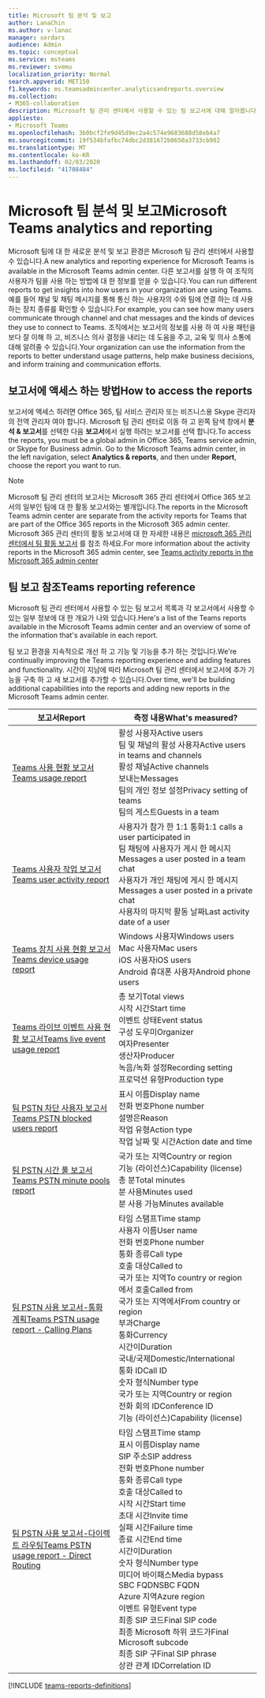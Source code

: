 ```yaml
---
title: Microsoft 팀 분석 및 보고
author: LanaChin
ms.author: v-lanac
manager: serdars
audience: Admin
ms.topic: conceptual
ms.service: msteams
ms.reviewer: svemu
localization_priority: Normal
search.appverid: MET150
f1.keywords: ms.teamsadmincenter.analyticsandreports.overview
ms.collection:
- M365-collaboration
description: Microsoft 팀 관리 센터에서 사용할 수 있는 팀 보고서에 대해 알아봅니다.
appliesto:
- Microsoft Teams
ms.openlocfilehash: 3b0bcf2fe9d45d9ec2a4c574e9683688d58eb4a7
ms.sourcegitcommit: 19f534bfafbc74dbc2d381672b0650a3733cb982
ms.translationtype: MT
ms.contentlocale: ko-KR
ms.lasthandoff: 02/03/2020
ms.locfileid: "41708484"
---
```

# <a name="microsoft-teams-analytics-and-reporting"></a><span data-ttu-id="c80a8-103">Microsoft 팀 분석 및 보고</span><span class="sxs-lookup"><span data-stu-id="c80a8-103">Microsoft Teams analytics and reporting</span></span>

<span data-ttu-id="c80a8-104">Microsoft 팀에 대 한 새로운 분석 및 보고 환경은 Microsoft 팀 관리 센터에서 사용할 수 있습니다.</span><span class="sxs-lookup"><span data-stu-id="c80a8-104">A new analytics and reporting experience for Microsoft Teams is available in the Microsoft Teams admin center.</span></span> <span data-ttu-id="c80a8-105">다른 보고서를 실행 하 여 조직의 사용자가 팀을 사용 하는 방법에 대 한 정보를 얻을 수 있습니다.</span><span class="sxs-lookup"><span data-stu-id="c80a8-105">You can run different reports to get insights into how users in your organization are using Teams.</span></span> <span data-ttu-id="c80a8-106">예를 들어 채널 및 채팅 메시지를 통해 통신 하는 사용자의 수와 팀에 연결 하는 데 사용 하는 장치 종류를 확인할 수 있습니다.</span><span class="sxs-lookup"><span data-stu-id="c80a8-106">For example, you can see how many users communicate through channel and chat messages and the kinds of devices they use to connect to Teams.</span></span> <span data-ttu-id="c80a8-107">조직에서는 보고서의 정보를 사용 하 여 사용 패턴을 보다 잘 이해 하 고, 비즈니스 의사 결정을 내리는 데 도움을 주고, 교육 및 의사 소통에 대해 알려줄 수 있습니다.</span><span class="sxs-lookup"><span data-stu-id="c80a8-107">Your organization can use the information from the reports to better understand usage patterns, help make business decisions, and inform training and communication efforts.</span></span>

## <a name="how-to-access-the-reports"></a><span data-ttu-id="c80a8-108">보고서에 액세스 하는 방법</span><span class="sxs-lookup"><span data-stu-id="c80a8-108">How to access the reports</span></span>

<span data-ttu-id="c80a8-109">보고서에 액세스 하려면 Office 365, 팀 서비스 관리자 또는 비즈니스용 Skype 관리자의 전역 관리자 여야 합니다.  Microsoft 팀 관리 센터로 이동 하 고 왼쪽 탐색 창에서 **분석 & 보고서**를 선택한 다음 **보고서**에서 실행 하려는 보고서를 선택 합니다.</span><span class="sxs-lookup"><span data-stu-id="c80a8-109">To access the reports, you must be a global admin in Office 365, Teams service admin, or Skype for Business admin.  Go to the Microsoft Teams admin center, in the left navigation, select **Analytics & reports**, and then under **Report**, choose the report you want to run.</span></span>

> [!NOTE]
> <span data-ttu-id="c80a8-110">Microsoft 팀 관리 센터의 보고서는 Microsoft 365 관리 센터에서 Office 365 보고서의 일부인 팀에 대 한 활동 보고서와는 별개입니다.</span><span class="sxs-lookup"><span data-stu-id="c80a8-110">The reports in the Microsoft Teams admin center are separate from the activity reports for Teams that are part of the Office 365 reports in the Microsoft 365 admin center.</span></span> <span data-ttu-id="c80a8-111">Microsoft 365 관리 센터의 활동 보고서에 대 한 자세한 내용은 [microsoft 365 관리 센터에서 팀 활동 보고서](../teams-activity-reports.md) 를 참조 하세요.</span><span class="sxs-lookup"><span data-stu-id="c80a8-111">For more information about the activity reports in the Microsoft 365 admin center, see [Teams activity reports in the Microsoft 365 admin center](../teams-activity-reports.md)</span></span>

## <a name="teams-reporting-reference"></a><span data-ttu-id="c80a8-112">팀 보고 참조</span><span class="sxs-lookup"><span data-stu-id="c80a8-112">Teams reporting reference</span></span>

<span data-ttu-id="c80a8-113">Microsoft 팀 관리 센터에서 사용할 수 있는 팀 보고서 목록과 각 보고서에서 사용할 수 있는 일부 정보에 대 한 개요가 나와 있습니다.</span><span class="sxs-lookup"><span data-stu-id="c80a8-113">Here's a list of the Teams reports available in the Microsoft Teams admin center and an overview of some of the information that's available in each report.</span></span>

<span data-ttu-id="c80a8-114">팀 보고 환경을 지속적으로 개선 하 고 기능 및 기능을 추가 하는 것입니다.</span><span class="sxs-lookup"><span data-stu-id="c80a8-114">We're continually improving the Teams reporting experience and adding features and functionality.</span></span> <span data-ttu-id="c80a8-115">시간이 지남에 따라 Microsoft 팀 관리 센터에서 보고서에 추가 기능을 구축 하 고 새 보고서를 추가할 수 있습니다.</span><span class="sxs-lookup"><span data-stu-id="c80a8-115">Over time, we'll be building additional capabilities into the reports and adding new reports in the Microsoft Teams admin center.</span></span>

|<span data-ttu-id="c80a8-116">보고서</span><span class="sxs-lookup"><span data-stu-id="c80a8-116">Report</span></span>  |<span data-ttu-id="c80a8-117">측정 내용</span><span class="sxs-lookup"><span data-stu-id="c80a8-117">What's measured?</span></span> |
|---------|---------|
|[<span data-ttu-id="c80a8-118">Teams 사용 현황 보고서</span><span class="sxs-lookup"><span data-stu-id="c80a8-118">Teams usage report</span></span>](teams-usage-report.md)  |  <span data-ttu-id="c80a8-119">활성 사용자</span><span class="sxs-lookup"><span data-stu-id="c80a8-119">Active users</span></span><br/><span data-ttu-id="c80a8-120">팀 및 채널의 활성 사용자</span><span class="sxs-lookup"><span data-stu-id="c80a8-120">Active users in teams and channels</span></span><br/><span data-ttu-id="c80a8-121">활성 채널</span><span class="sxs-lookup"><span data-stu-id="c80a8-121">Active channels</span></span><br/><span data-ttu-id="c80a8-122">보내는</span><span class="sxs-lookup"><span data-stu-id="c80a8-122">Messages</span></span><br/><span data-ttu-id="c80a8-123">팀의 개인 정보 설정</span><span class="sxs-lookup"><span data-stu-id="c80a8-123">Privacy setting of  teams</span></span><br/><span data-ttu-id="c80a8-124">팀의 게스트</span><span class="sxs-lookup"><span data-stu-id="c80a8-124">Guests in a team</span></span>   |
|[<span data-ttu-id="c80a8-125">Teams 사용자 작업 보고서</span><span class="sxs-lookup"><span data-stu-id="c80a8-125">Teams user activity report</span></span>](user-activity-report.md)  |  <span data-ttu-id="c80a8-126">사용자가 참가 한 1:1 통화</span><span class="sxs-lookup"><span data-stu-id="c80a8-126">1:1 calls a user participated in</span></span><br/><span data-ttu-id="c80a8-127">팀 채팅에 사용자가 게시 한 메시지</span><span class="sxs-lookup"><span data-stu-id="c80a8-127">Messages a user posted in a team chat</span></span><br/><span data-ttu-id="c80a8-128">사용자가 개인 채팅에 게시 한 메시지</span><span class="sxs-lookup"><span data-stu-id="c80a8-128">Messages a user posted in a private chat</span></span><br/><span data-ttu-id="c80a8-129">사용자의 마지막 활동 날짜</span><span class="sxs-lookup"><span data-stu-id="c80a8-129">Last activity date of a user</span></span>     |
|[<span data-ttu-id="c80a8-130">Teams 장치 사용 현황 보고서</span><span class="sxs-lookup"><span data-stu-id="c80a8-130">Teams device usage report</span></span>](device-usage-report.md)   |  <span data-ttu-id="c80a8-131">Windows 사용자</span><span class="sxs-lookup"><span data-stu-id="c80a8-131">Windows users</span></span><br/><span data-ttu-id="c80a8-132">Mac 사용자</span><span class="sxs-lookup"><span data-stu-id="c80a8-132">Mac users</span></span><br/><span data-ttu-id="c80a8-133">iOS 사용자</span><span class="sxs-lookup"><span data-stu-id="c80a8-133">iOS users</span></span><br/><span data-ttu-id="c80a8-134">Android 휴대폰 사용자</span><span class="sxs-lookup"><span data-stu-id="c80a8-134">Android phone users</span></span>     |
|[<span data-ttu-id="c80a8-135">Teams 라이브 이벤트 사용 현황 보고서</span><span class="sxs-lookup"><span data-stu-id="c80a8-135">Teams live event usage report</span></span>](teams-live-event-usage-report.md)   |  <span data-ttu-id="c80a8-136">총 보기</span><span class="sxs-lookup"><span data-stu-id="c80a8-136">Total views</span></span><br><span data-ttu-id="c80a8-137">시작 시간</span><span class="sxs-lookup"><span data-stu-id="c80a8-137">Start time</span></span><br><span data-ttu-id="c80a8-138">이벤트 상태</span><span class="sxs-lookup"><span data-stu-id="c80a8-138">Event status</span></span><br><span data-ttu-id="c80a8-139">구성 도우미</span><span class="sxs-lookup"><span data-stu-id="c80a8-139">Organizer</span></span><br><span data-ttu-id="c80a8-140">여자</span><span class="sxs-lookup"><span data-stu-id="c80a8-140">Presenter</span></span><br><span data-ttu-id="c80a8-141">생산자</span><span class="sxs-lookup"><span data-stu-id="c80a8-141">Producer</span></span><br><span data-ttu-id="c80a8-142">녹음/녹화 설정</span><span class="sxs-lookup"><span data-stu-id="c80a8-142">Recording setting</span></span><br><span data-ttu-id="c80a8-143">프로덕션 유형</span><span class="sxs-lookup"><span data-stu-id="c80a8-143">Production type</span></span>    |
|[<span data-ttu-id="c80a8-144">팀 PSTN 차단 사용자 보고서</span><span class="sxs-lookup"><span data-stu-id="c80a8-144">Teams PSTN blocked users report</span></span>](pstn-blocked-users-report.md)   |  <span data-ttu-id="c80a8-145">표시 이름</span><span class="sxs-lookup"><span data-stu-id="c80a8-145">Display name</span></span><br><span data-ttu-id="c80a8-146">전화 번호</span><span class="sxs-lookup"><span data-stu-id="c80a8-146">Phone number</span></span><br><span data-ttu-id="c80a8-147">설명은</span><span class="sxs-lookup"><span data-stu-id="c80a8-147">Reason</span></span><br><span data-ttu-id="c80a8-148">작업 유형</span><span class="sxs-lookup"><span data-stu-id="c80a8-148">Action type</span></span><br><span data-ttu-id="c80a8-149">작업 날짜 및 시간</span><span class="sxs-lookup"><span data-stu-id="c80a8-149">Action date and time</span></span>   |
|[<span data-ttu-id="c80a8-150">팀 PSTN 시간 풀 보고서</span><span class="sxs-lookup"><span data-stu-id="c80a8-150">Teams PSTN minute pools report</span></span>](pstn-minute-pools-report.md) |  <span data-ttu-id="c80a8-151">국가 또는 지역</span><span class="sxs-lookup"><span data-stu-id="c80a8-151">Country or region</span></span><br><span data-ttu-id="c80a8-152">기능 (라이선스)</span><span class="sxs-lookup"><span data-stu-id="c80a8-152">Capability (license)</span></span> <br><span data-ttu-id="c80a8-153">총 분</span><span class="sxs-lookup"><span data-stu-id="c80a8-153">Total minutes</span></span><br><span data-ttu-id="c80a8-154">분 사용</span><span class="sxs-lookup"><span data-stu-id="c80a8-154">Minutes used</span></span><br><span data-ttu-id="c80a8-155">분 사용 가능</span><span class="sxs-lookup"><span data-stu-id="c80a8-155">Minutes available</span></span>|
|[<span data-ttu-id="c80a8-156">팀 PSTN 사용 보고서-통화 계획</span><span class="sxs-lookup"><span data-stu-id="c80a8-156">Teams PSTN usage report - Calling Plans</span></span>](pstn-usage-report.md#calling-plans)|  <span data-ttu-id="c80a8-157">타임 스탬프</span><span class="sxs-lookup"><span data-stu-id="c80a8-157">Time stamp</span></span><br><span data-ttu-id="c80a8-158">사용자 이름</span><span class="sxs-lookup"><span data-stu-id="c80a8-158">User name</span></span><br><span data-ttu-id="c80a8-159">전화 번호</span><span class="sxs-lookup"><span data-stu-id="c80a8-159">Phone number</span></span><br><span data-ttu-id="c80a8-160">통화 종류</span><span class="sxs-lookup"><span data-stu-id="c80a8-160">Call type</span></span> <br><span data-ttu-id="c80a8-161">호출 대상</span><span class="sxs-lookup"><span data-stu-id="c80a8-161">Called to</span></span><br><span data-ttu-id="c80a8-162">국가 또는 지역</span><span class="sxs-lookup"><span data-stu-id="c80a8-162">To country or region</span></span> <br><span data-ttu-id="c80a8-163">에서 호출</span><span class="sxs-lookup"><span data-stu-id="c80a8-163">Called from</span></span> <br><span data-ttu-id="c80a8-164">국가 또는 지역에서</span><span class="sxs-lookup"><span data-stu-id="c80a8-164">From country or region</span></span><br><span data-ttu-id="c80a8-165">부과</span><span class="sxs-lookup"><span data-stu-id="c80a8-165">Charge</span></span><br><span data-ttu-id="c80a8-166">통화</span><span class="sxs-lookup"><span data-stu-id="c80a8-166">Currency</span></span><br><span data-ttu-id="c80a8-167">시간이</span><span class="sxs-lookup"><span data-stu-id="c80a8-167">Duration</span></span><br><span data-ttu-id="c80a8-168">국내/국제</span><span class="sxs-lookup"><span data-stu-id="c80a8-168">Domestic/International</span></span><br><span data-ttu-id="c80a8-169">통화 ID</span><span class="sxs-lookup"><span data-stu-id="c80a8-169">Call ID</span></span><br><span data-ttu-id="c80a8-170">숫자 형식</span><span class="sxs-lookup"><span data-stu-id="c80a8-170">Number type</span></span><br><span data-ttu-id="c80a8-171">국가 또는 지역</span><span class="sxs-lookup"><span data-stu-id="c80a8-171">Country or region</span></span><br><span data-ttu-id="c80a8-172">전화 회의 ID</span><span class="sxs-lookup"><span data-stu-id="c80a8-172">Conference ID</span></span><br><span data-ttu-id="c80a8-173">기능 (라이선스)</span><span class="sxs-lookup"><span data-stu-id="c80a8-173">Capability (license)</span></span>|
|[<span data-ttu-id="c80a8-174">팀 PSTN 사용 보고서-다이렉트 라우팅</span><span class="sxs-lookup"><span data-stu-id="c80a8-174">Teams PSTN usage report - Direct Routing</span></span>](pstn-usage-report.md#direct-routing)  |  <span data-ttu-id="c80a8-175">타임 스탬프</span><span class="sxs-lookup"><span data-stu-id="c80a8-175">Time stamp</span></span><br><span data-ttu-id="c80a8-176">표시 이름</span><span class="sxs-lookup"><span data-stu-id="c80a8-176">Display name</span></span><br><span data-ttu-id="c80a8-177">SIP 주소</span><span class="sxs-lookup"><span data-stu-id="c80a8-177">SIP address</span></span><br><span data-ttu-id="c80a8-178">전화 번호</span><span class="sxs-lookup"><span data-stu-id="c80a8-178">Phone number</span></span> <br><span data-ttu-id="c80a8-179">통화 종류</span><span class="sxs-lookup"><span data-stu-id="c80a8-179">Call type</span></span><br><span data-ttu-id="c80a8-180">호출 대상</span><span class="sxs-lookup"><span data-stu-id="c80a8-180">Called to</span></span><br><span data-ttu-id="c80a8-181">시작 시간</span><span class="sxs-lookup"><span data-stu-id="c80a8-181">Start time</span></span><br><span data-ttu-id="c80a8-182">초대 시간</span><span class="sxs-lookup"><span data-stu-id="c80a8-182">Invite time</span></span><br><span data-ttu-id="c80a8-183">실패 시간</span><span class="sxs-lookup"><span data-stu-id="c80a8-183">Failure time</span></span><br><span data-ttu-id="c80a8-184">종료 시간</span><span class="sxs-lookup"><span data-stu-id="c80a8-184">End time</span></span><br><span data-ttu-id="c80a8-185">시간이</span><span class="sxs-lookup"><span data-stu-id="c80a8-185">Duration</span></span><br><span data-ttu-id="c80a8-186">숫자 형식</span><span class="sxs-lookup"><span data-stu-id="c80a8-186">Number type</span></span><br><span data-ttu-id="c80a8-187">미디어 바이패스</span><span class="sxs-lookup"><span data-stu-id="c80a8-187">Media bypass</span></span><br><span data-ttu-id="c80a8-188">SBC FQDN</span><span class="sxs-lookup"><span data-stu-id="c80a8-188">SBC FQDN</span></span><br><span data-ttu-id="c80a8-189">Azure 지역</span><span class="sxs-lookup"><span data-stu-id="c80a8-189">Azure region</span></span><br><span data-ttu-id="c80a8-190">이벤트 유형</span><span class="sxs-lookup"><span data-stu-id="c80a8-190">Event type</span></span><br><span data-ttu-id="c80a8-191">최종 SIP 코드</span><span class="sxs-lookup"><span data-stu-id="c80a8-191">Final SIP code</span></span><br><span data-ttu-id="c80a8-192">최종 Microsoft 하위 코드가</span><span class="sxs-lookup"><span data-stu-id="c80a8-192">Final Microsoft subcode</span></span><br><span data-ttu-id="c80a8-193">최종 SIP 구</span><span class="sxs-lookup"><span data-stu-id="c80a8-193">Final SIP phrase</span></span><br><span data-ttu-id="c80a8-194">상관 관계 ID</span><span class="sxs-lookup"><span data-stu-id="c80a8-194">Correlation ID</span></span>  |

[!INCLUDE [teams-reports-definitions](../includes/teams-reports-definitions.md)]
